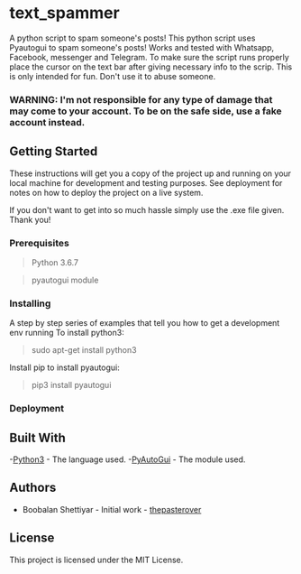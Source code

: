 # text_spammer
A python script to spam someone's posts! This python script uses Pyautogui to spam someone's posts! Works and tested with Whatsapp, Facebook, messenger and Telegram. To make sure the script runs properly place the cursor on the text bar after giving necessary info to the scrip. This is only intended for fun. Don't use it to abuse someone.


### WARNING: I'm not responsible for any type of damage that may come to your account. To be on the safe side, use a fake account instead.

## Getting Started
These instructions will get you a copy of the project up and running on your local machine for development and testing purposes. See deployment for notes on how to deploy the project on a live system.

If you don't want to get into so much hassle simply use the .exe file given. Thank you!

### Prerequisites
> Python 3.6.7

> pyautogui module

### Installing
A step by step series of examples that tell you how to get a development env running
To install python3:
>sudo apt-get install python3

Install pip to install pyautogui:
>pip3 install pyautogui

### Deployment


## Built With
-[Python3](https://www.python.org/) - The language used.
-[PyAutoGui](https://pypi.org/project/PyAutoGUI/) - The module used.

## Authors
- Boobalan Shettiyar - Initial work - [thepasterover](https://github.com/thepasterover)

## License
This project is licensed under the MIT License.


